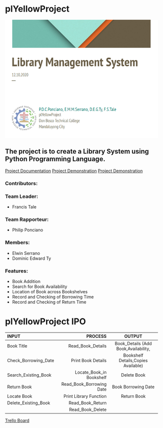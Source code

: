 # plYellowProject
![LMS Poster](https://github.com/Fraxinus001/plYellowProject/blob/main/LMSPoster.PNG "LMS Poster")
## The project is to create a Library System using Python Programming Language. ##
[Project Documentation](https://docs.google.com/document/d/1FsQvHVZmjP_6qb4n9rJ_iVk1nJhRS8yI4poXn7bghkw/edit#heading=h.42rde8xze3ow "Project Documentation")
[Project Demonstration](https://youtu.be/yvwOTAmtMco "Project Demonstration")
[Project Demonstration](https://docs.google.com/document/d/1W0f2z435IWYHgr2PWJSHGgEnkNZTwmySMb8eC7MHz6U/edit)

### Contributors: ###
### Team Leader: ###
  * Francis Tale
### Team  Rapporteur: ###
  * Philip Ponciano
### Members: ### 
  * Elwin Serrano
  * Dominic Edward Ty
  
### Features: ###
  * Book Addition
  * Search for Book Availability
  * Location of Book across Bookshelves
  * Record and Checking of Borrowing Time
  * Record and Checking of Return Time
  
  
 # plYellowProject IPO
INPUT | PROCESS | OUTPUT
| :--- | ---: | :---:
Book Title  | Read_Book_Details | Book_Details (Add Book,Availability,
Check_Borrowing_Date  | Print Book Details | Bookshelf Details,Copies Available)
  Search_Existing_Book  | Locate_Book_in Bookshelf | Delete Book
Return Book  | Read_Book_Borrowing Date | Book Borrowing Date 
Locate Book  |Print Library Function  | Return Book
  Delete_Existing_Book  | Read_Book_Return |
| |Read_Book_Delete 



 [Trello Board](https://trello.com/b/AYQO1KUk/plyellow/ "Trello Board")

